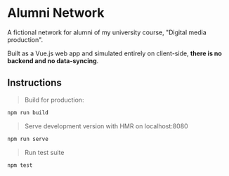# Alumni Network

A fictional network for alumni of my university course, "Digital media production".

Built as a Vue.js web app and simulated entirely on client-side, **there is no backend and no data-syncing**.

## Instructions
> Build for production:
```bash
npm run build
```
> Serve development version with HMR on localhost:8080
```bash
npm run serve
```
> Run test suite
```bash
npm test
```